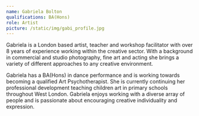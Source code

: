 ```yaml
---
name: Gabriela Bolton
qualifications: BA(Hons)
role: Artist
picture: /static/img/gabi_profile.jpg
---
```

Gabriela is a London based artist, teacher and workshop facilitator with over 8 years of experience working within the creative sector. With a background in commercial and studio photography, fine art and acting she brings a variety of different approaches to any creative environment.

Gabriela has a BA(Hons) in dance performance and is working towards becoming a qualified Art Psychotherapist. She is currently continuing her professional development teaching children art in primary schools throughout West London. Gabriela enjoys working with a diverse array of people and is passionate about encouraging creative individuality and expression.
